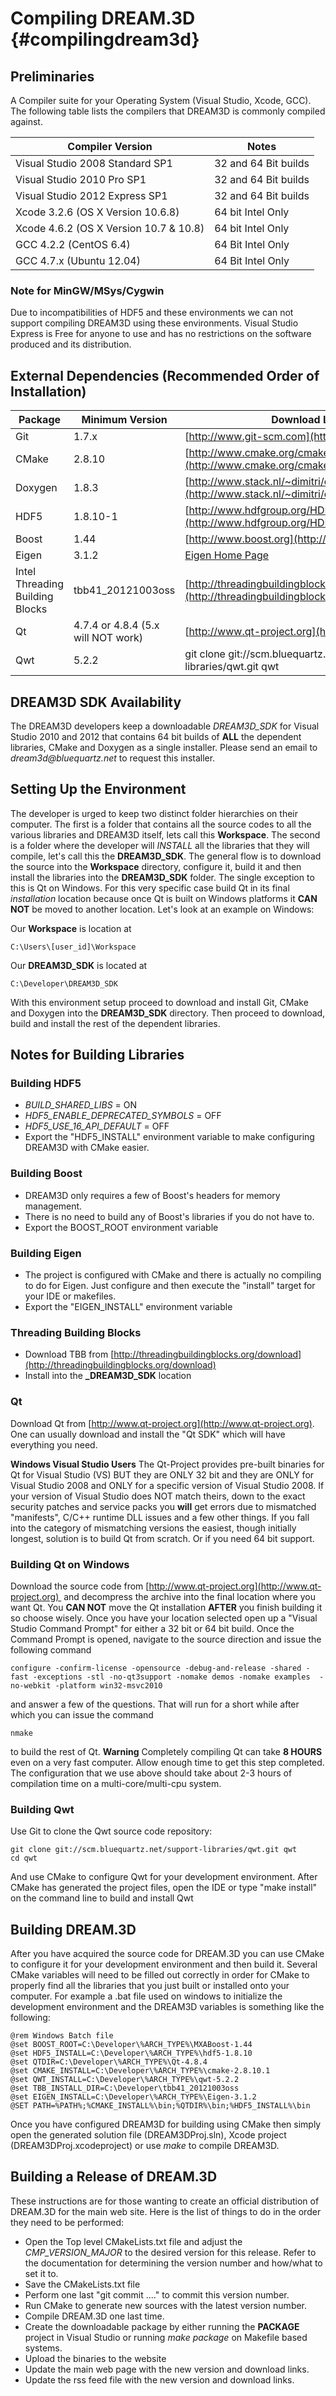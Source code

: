 Compiling DREAM.3D {#compilingdream3d}
========

## Preliminaries ##

A Compiler suite for your Operating System (Visual Studio, Xcode, GCC). The following table lists the compilers that DREAM3D is commonly compiled against.

| Compiler Version | Notes |  
|  ------	| ------	|  
| Visual Studio 2008 Standard SP1 | 32 and 64 Bit builds |  
| Visual Studio 2010 Pro SP1 | 32 and 64 Bit builds |  
| Visual Studio 2012 Express SP1 | 32 and 64 Bit builds |  
| Xcode 3.2.6 (OS X Version 10.6.8) | 64 bit Intel Only |  
| Xcode 4.6.2 (OS X Version 10.7 & 10.8) | 64 bit Intel Only |  
| GCC 4.2.2 (CentOS 6.4) | 64 Bit Intel Only |  
| GCC 4.7.x (Ubuntu 12.04) | 64 Bit Intel Only |  

### Note for MinGW/MSys/Cygwin ###

Due to incompatibilities of HDF5 and these environments we can not support compiling DREAM3D using these environments. Visual Studio Express is Free for anyone to use and has no restrictions on the software produced and its distribution.




## External Dependencies (Recommended Order of Installation) ##

|  Package   | Minimum Version | Download Location |  
|  ------	| ------	| ------	|  
| Git | 1.7.x | [http://www.git-scm.com](http://www.git-scm.com) |  
| CMake | 2.8.10 | [http://www.cmake.org/cmake/resources/software.html](http://www.cmake.org/cmake/resources/software.html) |
| Doxygen | 1.8.3 | [http://www.stack.nl/~dimitri/doxygen/download.html](http://www.stack.nl/~dimitri/doxygen/download.html) |  
| HDF5 | 1.8.10-1 | [http://www.hdfgroup.org/HDF5/release/obtain5.html](http://www.hdfgroup.org/HDF5/release/obtain5.html) |  
| Boost | 1.44 | [http://www.boost.org](http://www.boost.org) |  
| Eigen | 3.1.2 | [Eigen Home Page](http://eigen.tuxfamily.org/index.php?title=Main_Page) |  
| Intel Threading Building Blocks | tbb41_20121003oss | [http://threadingbuildingblocks.org/download](http://threadingbuildingblocks.org/download) |  
| Qt | 4.7.4 or 4.8.4 (5.x will NOT work) | [http://www.qt-project.org](http://www.qt-project.org) |  
| Qwt | 5.2.2 | git clone git://scm.bluequartz.net/support-libraries/qwt.git qwt |  


## DREAM3D SDK Availability ##

The DREAM3D developers keep a downloadable _DREAM3D\_SDK_ for Visual Studio 2010 and 2012 that contains 64 bit builds of **ALL** the dependent libraries, CMake and Doxygen as a single installer. Please send an email to _dream3d@bluequartz.net_ to request this installer.


## Setting Up the Environment ##

The developer is urged to keep two distinct folder hierarchies on their computer. The first is a folder that contains all the source codes to all the various libraries and DREAM3D itself, lets call this **Workspace**. The second is a folder where the developer will _INSTALL_ all the libraries that they will compile, let's call this the **DREAM3D_SDK**.  The general flow is to download the source into the **Workspace** directory, configure it, build it and then install the libraries into the **DREAM3D_SDK** folder. The single exception to this is Qt on Windows. For this very specific case build Qt in its final _installation_ location because once Qt is built on Windows platforms it **CAN NOT** be moved to another location. Let's look at an example on Windows:

Our **Workspace** is location at 

	C:\Users\[user_id]\Workspace
	
Our **DREAM3D\_SDK** is located at 

	C:\Developer\DREAM3D_SDK

With this environment setup proceed to download and install Git, CMake and Doxygen into the **DREAM3D\_SDK** directory. Then proceed to download, build and install the rest of the dependent libraries.

## Notes for Building Libraries ##

### Building HDF5 ###

+ _BUILD_SHARED_LIBS_ = ON
+ _HDF5_ENABLE_DEPRECATED_SYMBOLS_ = OFF
+ _HDF5_USE_16_API_DEFAULT_ = OFF
+ Export the "HDF5_INSTALL" environment variable to make configuring DREAM3D with CMake easier.

### Building Boost ###

+ DREAM3D only requires a few of Boost's headers for memory management. 
+ There is no need to build any of Boost's libraries if you do not have to.
+ Export the BOOST_ROOT environment variable

### Building Eigen ###

+ The project is configured with CMake and there is actually no compiling to do for Eigen. Just configure and then execute the "install" target for your IDE or makefiles.
+ Export the "EIGEN_INSTALL" environment variable

### Threading Building Blocks ###

+ Download TBB from [http://threadingbuildingblocks.org/download](http://threadingbuildingblocks.org/download)
+ Install into the **_DREAM3D\_SDK** location


### Qt ###
Download Qt from [http://www.qt-project.org](http://www.qt-project.org). One can usually download and install the "Qt SDK" which will have everything you need. 

**Windows Visual Studio Users** The Qt-Project provides pre-built binaries for Qt for Visual Studio (VS) BUT they are ONLY 32 bit and they are ONLY for Visual Studio 2008 and ONLY for a specific version of Visual Studio 2008. If your version of Visual Studio does NOT match theirs, down to the exact security patches and service packs you **will** get errors due to mismatched "manifests", C/C++ runtime DLL issues and a few other things. If you fall into the category of mismatching versions the easiest, though initially longest, solution is to build Qt from scratch. Or if you need 64 bit support.

### Building Qt on Windows ###
Download the source code from [http://www.qt-project.org](http://www.qt-project.org)  and decompress the archive into the final location where you want Qt. You **CAN NOT** move the Qt installation **AFTER** you finish building it so choose wisely. Once you have your location selected open up a "Visual Studio Command Prompt" for either a 32 bit or 64 bit build. Once the Command Prompt is opened, navigate to the source direction and issue the following command

    configure -confirm-license -opensource -debug-and-release -shared -fast -exceptions -stl -no-qt3support -nomake demos -nomake examples  -no-webkit -platform win32-msvc2010

and answer a few of the questions. That will run for a short while after which you can issue the command

    nmake

to build the rest of Qt. **Warning** Completely compiling Qt can take **8 HOURS** even on a very fast computer. Allow enough time to get this step completed. The configuration that we use above should take about 2-3 hours of compilation time on a multi-core/multi-cpu system.

### Building Qwt ###

Use Git to clone the Qwt source code repository:

	git clone git://scm.bluequartz.net/support-libraries/qwt.git qwt
    cd qwt

 And use CMake to configure Qwt for your development environment. After CMake has generated the project files, open the IDE or type "make install" on the command line to build and install Qwt

## Building DREAM.3D ##

After you have acquired the source code for DREAM.3D you can use CMake to configure it for your development environment and then build it. Several CMake variables will need to be filled out correctly in order for CMake to properly find all the libraries that you just built or installed onto your computer. For example a .bat file used on windows to initialize the development environment and the DREAM3D variables is something like the following:

	@rem Windows Batch file
	@set BOOST_ROOT=C:\Developer\%ARCH_TYPE%\MXABoost-1.44
	@set HDF5_INSTALL=C:\Developer\%ARCH_TYPE%\hdf5-1.8.10
	@set QTDIR=C:\Developer\%ARCH_TYPE%\Qt-4.8.4	
	@set CMAKE_INSTALL=C:\Developer\%ARCH_TYPE%\cmake-2.8.10.1
	@set QWT_INSTALL=C:\Developer\%ARCH_TYPE%\qwt-5.2.2
	@set TBB_INSTALL_DIR=C:\Developer\tbb41_20121003oss
	@set EIGEN_INSTALL=C:\Developer\%ARCH_TYPE%\Eigen-3.1.2
	@SET PATH=%PATH%;%CMAKE_INSTALL%\bin;%QTDIR%\bin;%HDF5_INSTALL%\bin

Once you have configured DREAM3D for building using CMake then simply open the generated solution file (DREAM3DProj.sln), Xcode project (DREAM3DProj.xcodeproject) or use _make_ to compile DREAM3D.

## Building a Release of DREAM.3D

 These instructions are for those wanting to create an official distribution of DREAM.3D for the main web site. Here is the list of things to do in the order they need to be performed:

- Open the Top level CMakeLists.txt file and adjust the _CMP_VERSION_MAJOR_ to the desired version for this release. Refer to the documentation for determining the version number and how/what to set it to.
- Save the CMakeLists.txt file
- Perform one last "git commit ...." to commit this version number.
- Run CMake to generate new sources with the latest version number.
- Compile DREAM.3D one last time.
- Create the downloadable package by either running the **PACKAGE** project in Visual Studio or running _make package_ on Makefile based systems.
- Upload the binaries to the website
- Update the main web page with the new version and download links.
- Update the rss feed file with the new version and download links.



